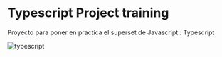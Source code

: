 # Typescript Project training
Proyecto para poner en practica el superset de Javascript : Typescript

![typescript](https://github.com/dimelorobert/typescript-project/blob/main/public/images/typescript.jpg)
